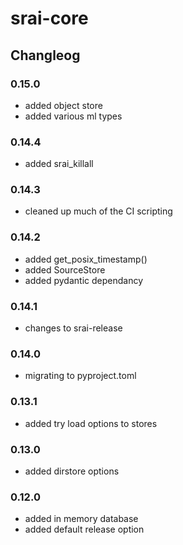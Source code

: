 # srai-core


## Changleog
### 0.15.0
- added object store
- added various ml types

### 0.14.4
- added srai_killall

### 0.14.3
- cleaned up much of the CI scripting

### 0.14.2
- added get_posix_timestamp()
- added SourceStore
- added pydantic dependancy

### 0.14.1
- changes to srai-release

### 0.14.0
- migrating to pyproject.toml

### 0.13.1
- added try load options to stores

### 0.13.0
- added dirstore options

### 0.12.0
- added in memory database
- added default release option